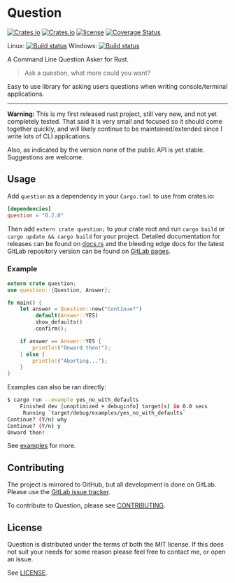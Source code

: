 # Question

[![Crates.io](https://img.shields.io/crates/v/question.svg)](https://crates.io/crates/question) [![Crates.io](https://img.shields.io/crates/d/question.svg)](https://crates.io/crates/question) [![license](http://img.shields.io/badge/license-MIT-blue.svg)](https://gitlab.com/starshell/question/blob/master/LICENSE) [![Coverage Status](https://codecov.io/gl/starshell/question/branch/master/graph/badge.svg)](https://codecov.io/gl/starshell/question)

Linux: [![Build status](https://gitlab.com/starshell/question/badges/master/pipeline.svg)](https://gitlab.com/starshell/question/commits/master)
Windows: [![Build status](https://ci.appveyor.com/api/projects/status/k7ccce79080tfu18/branch/master?svg=true)](https://ci.appveyor.com/project/Eudoxier/question/branch/master)

A Command Line Question Asker for Rust.

> Ask a question, what more could you want?

Easy to use library for asking users questions when writing console/terminal applications.

-----------------------------------------------------------------------

**Warning:** This is my first released rust project, still very new, and not yet completely tested. That said it is very small and focused so it should come together quickly, and will likely continue to be maintained/extended since I write lots of CLI applications.

Also, as indicated by the version none of the public API is yet stable. Suggestions are welcome.

## Usage

Add `question` as a dependency in your `Cargo.toml` to use from crates.io:

```toml
[dependencies]
question = "0.2.0"
```

Then add `extern crate question;` to your crate root and run `cargo build` or `cargo update && cargo build` for your project. Detailed documentation for releases can be found on [docs.rs](https://docs.rs/question/) and the bleeding edge docs for the latest GitLab repository version can be found on [GitLab pages](http://starshell.gitlab.io/question/question/).

### Example

```rust
extern crate question;
use question::{Question, Answer};

fn main() {
    let answer = Question::new("Continue?")
        .default(Answer::YES)
        .show_defaults()
        .confirm();

    if answer == Answer::YES {
        println!("Onward then!");
    } else {
        println!("Aborting...");
    }
}
```

Examples can also be ran directly:

```sh
$ cargo run --example yes_no_with_defaults
    Finished dev [unoptimized + debuginfo] target(s) in 0.0 secs
     Running `target/debug/examples/yes_no_with_defaults`
Continue? (Y/n) why
Continue? (Y/n) y
Onward then!
```

See [examples](examples/) for more.

## Contributing

The project is mirrored to GitHub, but all development is done on GitLab. Please use the [GitLab issue tracker](https://gitlab.com/starshell/question/issues).

To contribute to Question, please see [CONTRIBUTING](CONTRIBUTING.md).

## License

Question is distributed under the terms of both the MIT license. If this does not suit your needs for some reason please feel free to contact me, or open an issue.

See [LICENSE](LICENSE).

